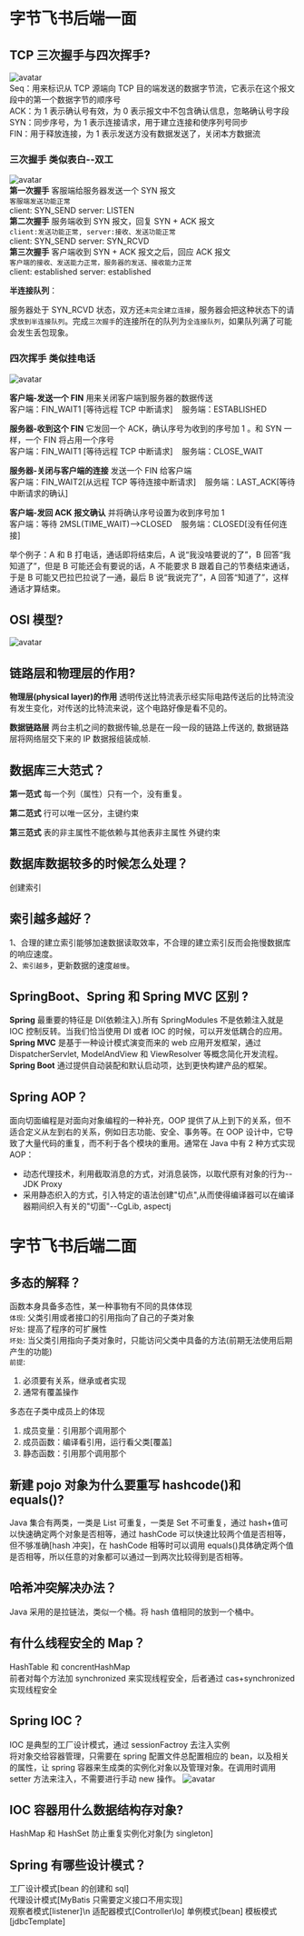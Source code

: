 # 字节飞书后端一面

## TCP 三次握手与四次挥手?

![avatar](./pics/20210302170145512.png)\
Seq：用来标识从 TCP 源端向 TCP 目的端发送的数据字节流，它表示在这个报文段中的第一个数据字节的顺序号\
ACK：为 1 表示确认号有效，为 0 表示报文中不包含确认信息，忽略确认号字段\
SYN：同步序号，为 1 表示连接请求，用于建立连接和使序列号同步\
FIN：用于释放连接，为 1 表示发送方没有数据发送了，关闭本方数据流

### 三次握手 类似表白--双工

![avatar](./pics/三次握手.png)\
**第一次握手**
客服端给服务器发送一个 SYN 报文\
`客服端发送功能正常`\
client: SYN_SEND server: LISTEN\
**第二次握手**
服务端收到 SYN 报文，回复 SYN + ACK 报文\
`client:发送功能正常, server:接收、发送功能正常`\
client: SYN_SEND server: SYN_RCVD\
**第三次握手**
客户端收到 SYN + ACK 报文之后，回应 ACK 报文\
`客户端的接收、发送能力正常，服务器的发送、接收能力正常`\
client: established server: established

**半连接队列**：

服务器处于 SYN_RCVD 状态，双方还`未完全建立连接`，服务器会把这种状态下的请求`放到半连接队列`。完成`三次握手`的连接所在的队列为`全连接队列`，如果队列满了可能会发生丢包现象。

### 四次挥手 类似挂电话

![avatar](./pics/20210302200827357.png)

**客户端-发送一个 FIN** 用来关闭客户端到服务器的数据传送\
客户端：FIN_WAIT1 [等待远程 TCP 中断请求]&nbsp;&nbsp;&nbsp;&nbsp;服务端：ESTABLISHED

**服务器-收到这个 FIN** 它发回一个 ACK，确认序号为收到的序号加 1 。和 SYN 一样，一个 FIN 将占用一个序号\
客户端：FIN_WAIT1 [等待远程 TCP 中断请求]&nbsp;&nbsp;&nbsp;&nbsp;服务端：CLOSE_WAIT

**服务器-关闭与客户端的连接** 发送一个 FIN 给客户端\
客户端：FIN_WAIT2[从远程 TCP 等待连接中断请求]&nbsp;&nbsp;&nbsp;&nbsp;服务端：LAST_ACK[等待中断请求的确认]

**客户端-发回 ACK 报文确认** 并将确认序号设置为收到序号加 1\
客户端：等待 2MSL(TIME_WAIT)-->CLOSED&nbsp;&nbsp;&nbsp;&nbsp;服务端：CLOSED[没有任何连接]

举个例子：A 和 B 打电话，通话即将结束后，A 说“我没啥要说的了”，B 回答“我知道了”，但是 B 可能还会有要说的话，A 不能要求 B 跟着自己的节奏结束通话，于是 B 可能又巴拉巴拉说了一通，最后 B 说“我说完了”，A 回答“知道了”，这样通话才算结束。

## OSI 模型?

![avatar](./pics/七层体系结构图.gif)

## 链路层和物理层的作用?

**物理层(physical layer)的作用** 透明传送比特流表示经实际电路传送后的比特流没有发生变化，对传送的比特流来说，这个电路好像是看不见的。

**数据链路层** 两台主机之间的数据传输,总是在一段一段的链路上传送的, 数据链路层将网络层交下来的 IP 数据报组装成帧.

## 数据库三大范式？

**第一范式** 每一个列（属性）只有一个，没有重复。

**第二范式** 行可以唯一区分，主键约束

**第三范式** 表的非主属性不能依赖与其他表非主属性 外键约束

## 数据库数据较多的时候怎么处理？

创建索引

## 索引越多越好？

1、合理的建立索引能够加速数据读取效率，不合理的建立索引反而会拖慢数据库的响应速度。\
2、`索引越多`，更新数据的速度`越慢`。

## SpringBoot、Spring 和 Spring MVC 区别 ?

**Spring** 最重要的特征是 DI(依赖注入).所有 SpringModules 不是依赖注入就是 IOC 控制反转。当我们恰当使用 DI 或者 IOC 的时候，可以开发低耦合的应用。\
**Spring MVC** 是基于一种设计模式演变而来的 web 应用开发框架，通过 DispatcherServlet, ModelAndView 和 ViewResolver 等概念简化开发流程。
**Spring Boot** 通过提供自动装配和默认启动项，达到更快构建产品的框架。

## Spring AOP？

面向切面编程是对面向对象编程的一种补充，OOP 提供了从上到下的关系，但不适合定义从左到右的关系，例如日志功能、安全、事务等。在 OOP 设计中，它导致了大量代码的重复，而不利于各个模块的重用。通常在 Java 中有 2 种方式实现 AOP：

- 动态代理技术，利用截取消息的方式，对消息装饰，以取代原有对象的行为--JDK Proxy
- 采用静态织入的方式，引入特定的语法创建"切点",从而使得编译器可以在编译器期间织入有关的"切面"--CgLib, aspectj

# 字节飞书后端二面

## 多态的解释？

函数本身具备多态性，某一种事物有不同的具体体现\
`体现`: 父类引用或者接口的引用指向了自己的子类对象\
`好处`: 提高了程序的可扩展性\
`坏处`: 当父类引用指向子类对象时，只能访问父类中具备的方法(前期无法使用后期产生的功能)\
`前提`:

1. 必须要有关系，继承或者实现
2. 通常有覆盖操作

多态在子类中成员上的体现

1. 成员变量：引用那个调用那个
2. 成员函数：编译看引用，运行看父类[覆盖]
3. 静态函数：引用那个调用那个

## 新建 pojo 对象为什么要重写 hashcode()和 equals()?

Java 集合有两类，一类是 List 可重复，一类是 Set 不可重复，通过 hash+值可以快速确定两个对象是否相等，通过 hashCode 可以快速比较两个值是否相等，但不够准确[hash 冲突]，在 hashCode 相等时可以调用 equals()具体确定两个值是否相等，所以任意的对象都可以通过一到两次比较得到是否相等。

## 哈希冲突解决办法？

Java 采用的是拉链法，类似一个桶。将 hash 值相同的放到一个桶中。

## 有什么线程安全的 Map？

HashTable 和 concrentHashMap\
前者对每个方法加 synchronized 来实现线程安全，后者通过 cas+synchronized 实现线程安全

## Spring IOC？

IOC 是典型的工厂设计模式，通过 sessionFactroy 去注入实例\
将对象交给容器管理，只需要在 spring 配置文件总配置相应的 bean，以及相关的属性，让 spring 容器来生成类的实例化对象以及管理对象。在调用时调用 setter 方法来注入，不需要进行手动 new 操作。
![avatar](./pics/IOC.png)

## IOC 容器用什么数据结构存对象?

HashMap 和 HashSet 防止重复实例化对象[为 singleton]

## Spring 有哪些设计模式？

工厂设计模式[bean 的创建和 sql]\
代理设计模式[MyBatis 只需要定义接口不用实现]\
观察者模式[listener]\n
适配器模式[Controller\Io]
单例模式[bean]
模板模式[jdbcTemplate]
